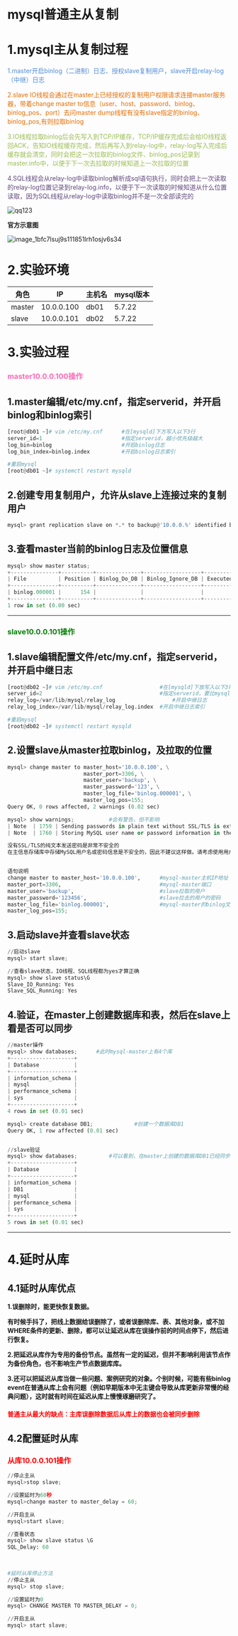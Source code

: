 # mysql普通主从复制

# 1.mysql主从复制过程

<p style=color:#528cd8>1.master开启binlog（二进制）日志、授权slave复制用户，slave开启relay-log（中继）日志</p>

<p style=color:#E66C00>2.slave IO线程会通过在master上已经授权的复制用户权限请求连接master服务器，带着change master to信息（user、host、password、binlog、binlog_pos、port）去问master dump线程有没有slave指定的binlog、binlog_pos,有则拉取binlog</p>

<p style=color:#9ABC52>3.IO线程拉取binlog后会先写入到TCP/IP缓存，TCP/IP缓存完成后会给IO线程返回ACK，告知IO线程缓存完成，然后再写入到relay-log中，relay-log写入完成后缓存就会清空，同时会把这一次拉取的binlog文件、binlog_pos记录到master.info中，以便于下一次去拉取的时候知道上一次拉取的位置

<p style=color:#60487C>4.SQL线程会从relay-log中读取binlog解析成sql语句执行，同时会把上一次读取的relay-log位置记录到relay-log.info，以便于下一次读取的时候知道从什么位置读取，因为SQL线程从relay-log中读取binlog并不是一次全部读完的


![qq123](https://gitee.com/pptfz/picgo-images/raw/master/img/qq123.png)

**官方示意图**

![image_1bfc7lsuj9s111851lrh1osjv6s34](https://gitee.com/pptfz/picgo-images/raw/master/img/image_1bfc7lsuj9s111851lrh1osjv6s34.png)



# 2.实验环境

| 角色   | IP         | 主机名 | mysql版本 |
| ------ | ---------- | ------ | --------- |
| master | 10.0.0.100 | db01   | 5.7.22    |
| slave  | 10.0.0.101 | db02   | 5.7.22    |



# 3.实验过程

<h3 style=color:hotpink>master10.0.0.100操作</h3>

## 1.master编辑/etc/my.cnf，指定serverid，并开启binlog和binlog索引

```python
[root@db01 ~]# vim /etc/my.cnf		#在[mysqld]下方写入以下3行
server_id=1						    #指定serverid，越小优先级越大
log_bin=binlog						#开启binlog日志
log_bin_index=binlog.index			#开启binlog日志索引

#重启mysql
[root@db01 ~]# systemctl restart mysqld
```



## 2.创建专用复制用户，允许从slave上连接过来的复制用户

```python
mysql> grant replication slave on *.* to backup@'10.0.0.%' identified by '123';
```



## 3.查看master当前的binlog日志及位置信息

```python
mysql> show master status;
+---------------+----------+--------------+------------------+-------------------+
| File          | Position | Binlog_Do_DB | Binlog_Ignore_DB | Executed_Gtid_Set |
+---------------+----------+--------------+------------------+-------------------+
| binlog.000001 |      154 |              |                  |                   |
+---------------+----------+--------------+------------------+-------------------+
1 row in set (0.00 sec)
```

---

<h3 style=color:green>slave10.0.0.101操作</h3>

## 1.slave编辑配置文件/etc/my.cnf，指定serverid，并开启中继日志

```python
[root@db02 ~]# vim /etc/my.cnf				    #在[mysqld]下放写入以下3行
server_id=2								        #指定serverid，要比mysql-master大
relay_log=/var/lib/mysql/relay_log      			#开启中继日志
relay_log_index=/var/lib/mysql/relay_log.index	#开启中继日志索引

#重启mysql
[root@db02 ~]# systemctl restart mysqld
```



## 2.设置slave从master拉取binlog，及拉取的位置

```python
mysql> change master to master_host='10.0.0.100', \
                        master_port=3306, \
                        master_user='backup', \
                        master_password='123', \
                        master_log_file='binlog.000001', \
                        master_log_pos=155;
Query OK, 0 rows affected, 2 warnings (0.02 sec)

mysql> show warnings;			#会有警告，但不影响
| Note  | 1759 | Sending passwords in plain text without SSL/TLS is extremely insecure.                                                                                                                                                                                                               
| Note  | 1760 | Storing MySQL user name or password information in the master info repository is not secure and is therefore not recommended. Please consider using the USER and PASSWORD connection options for START SLAVE; see the 'START SLAVE Syntax' in the MySQL Manual for more information. |

没有SSL/TLS的纯文本发送密码是非常不安全的
在主信息存储库中存储MySQL用户名或密码信息是不安全的，因此不建议这样做。请考虑使用用户和密码连接选项启动从;有关更多信息，请参阅MySQL手册中的“开始从属语法”。


语句说明
change master to master_host='10.0.0.100',		#mysql-master主机IP地址
master_port=3306,								#mysql-master端口
master_user='backup',							#slave拉取的用户
master_password='123456',					    #slave拉去的用户的密码
master_log_file='binlog.000001',				#mysql-master的binlog文件，在master中show master status查看
master_log_pos=155;					
```



## 3.启动slave并查看slave状态

```python
//启动slave
mysql> start slave;		

//查看slave状态，IO线程、SQL线程都为yes才算正确			
mysql> show slave status\G				
Slave_IO_Running: Yes
Slave_SQL_Running: Yes
```



## 4.验证，在master上创建数据库和表，然后在slave上看是否可以同步

```python
//master操作
mysql> show databases;		#此时mysql-master上有4个库
+--------------------+
| Database           |
+--------------------+
| information_schema |
| mysql              |
| performance_schema |
| sys                |
+--------------------+
4 rows in set (0.01 sec)

mysql> create database DB1;				#创建一个数据库DB1
Query OK, 1 row affected (0.01 sec)


//slave验证
mysql> show databases;			#可以看到，在master上创建的数据库DB1已经同步至slave
+--------------------+
| Database           |
+--------------------+
| information_schema |
| DB1                |
| mysql              |
| performance_schema |
| sys                |
+--------------------+
5 rows in set (0.01 sec)
```

---

# 4.延时从库

## 4.1延时从库优点

**1.误删除时，能更快恢复数据。**

**有时候手抖了，把线上数据给误删除了，或者误删除库、表、其他对象，或不加WHERE条件的更新、删除，都可以让延迟从库在误操作前的时间点停下，然后进行恢复。**

**2.把延迟从库作为专用的备份节点。虽然有一定的延迟，但并不影响利用该节点作为备份角色，也不影响生产节点数据库库。**

**3.还可以把延迟从库当做一些问题、案例研究的对象。个别时候，可能有些binlog event在普通从库上会有问题（例如早期版本中无主键会导致从库更新非常慢的经典问题），这时就有时间在延迟从库上慢慢琢磨研究了。**

<h4 style=color:red>普通主从最大的缺点：主库误删除数据后从库上的数据也会被同步删除</h4>



## 4.2配置延时从库

<h3 style=color:red>从库10.0.0.101操作</h3>

```python
//停止主从
mysql>stop slave;

//设置延时为60秒
mysql>change master to master_delay = 60;

//开启主从
mysql>start slave;

//查看状态
mysql> show slave status \G
SQL_Delay: 60

  
  
#延时从库停止方法
//停止主从
mysql> stop slave;

//设置延时为0
mysql> CHANGE MASTER TO MASTER_DELAY = 0;

//开启主从
mysql> start slave;
```

